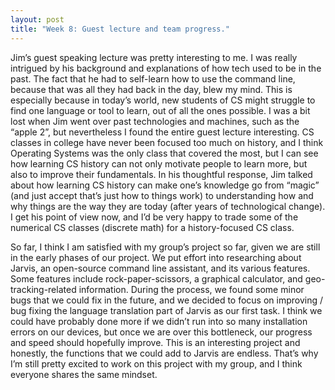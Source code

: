 ```yaml
---
layout: post
title: "Week 8: Guest lecture and team progress."
---
```


Jim’s guest speaking lecture was pretty interesting to me. I was really intrigued by his background and explanations of how tech used to be in the past. The fact that he had to self-learn how to use the command line, because that was all they had back in the day, blew my mind. This is especially because in today’s world, new students of CS might struggle to find one language or tool to learn, out of all the ones possible. I was a bit lost when Jim went over past technologies and machines, such as the “apple 2”, but nevertheless I found the entire guest lecture interesting. CS classes in college have never been focused too much on history, and I think Operating Systems was the only class that covered the most, but I can see how learning CS history can not only motivate people to learn more, but also to improve their fundamentals. In his thoughtful response, Jim talked about how learning CS history can make one’s knowledge go from “magic” (and just accept that’s just how to things work) to understanding how and why things are the way they are today (after years of technological change). I get his point of view now, and I’d be very happy to trade some of the numerical CS classes (discrete math) for a history-focused CS class.

<!--more-->

So far, I think I am satisfied with my group’s project so far, given we are still in the early phases of our project. We put effort into researching about Jarvis, an open-source command line assistant, and its various features. Some features include rock-paper-scissors, a graphical calculator, and geo-tracking-related information. During the process, we found some minor bugs that we could fix in the future, and we decided to focus on improving / bug fixing the language translation part of Jarvis as our first task. I think we could have probably done more if we didn’t run into so many installation errors on our devices, but once we are over this bottleneck, our progress and speed should hopefully improve. This is an interesting project and honestly, the functions that we could add to Jarvis are endless. That’s why I’m still pretty excited to work on this project with my group, and I think everyone shares the same mindset. 











